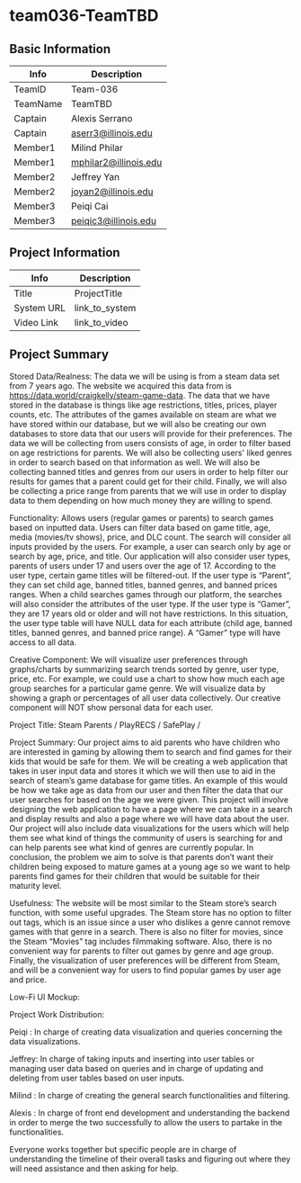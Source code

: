 # team036-TeamTBD

## Basic Information

|   Info      |        Description     |
| ----------- | ---------------------- |
| TeamID      |        Team-036        |
| TeamName    |         TeamTBD        |
| Captain     |        Alexis Serrano  |
| Captain     |  aserr3@illinois.edu   |
| Member1     |        Milind Philar   |
| Member1     |   mphilar2@illinois.edu|
| Member2     |        Jeffrey Yan     |
| Member2     |   joyan2@illinois.edu  |
| Member3     |       Peiqi Cai        |
| Member3     |  peiqic3@illinois.edu  |

## Project Information

|   Info      |        Description     |
| ----------- | ---------------------- |
|  Title      |       ProjectTitle     |
| System URL  |      link_to_system    |
| Video Link  |      link_to_video     |

## Project Summary

Stored Data/Realness: 
The data we will be using is from a steam data set from 7 years ago. The website we acquired this data from is https://data.world/craigkelly/steam-game-data. The data that we have stored in the database is things like age restrictions, titles, prices, player counts, etc. The attributes of the games available on steam are what we have stored within our database, but we will also be creating our own databases to store data that our users will provide for their preferences. 
The data we will be collecting from users consists of age, in order to filter based on age restrictions for parents. We will also be collecting users' liked genres in order to search based on that information as well. We will also be collecting banned titles and genres from our users in order to help filter our results for games that a parent could get for their child. Finally, we will also be collecting a price range from parents that we will use in order to display data to them depending on how much money they are willing to spend.


Functionality:
Allows users (regular games or parents) to search games based on inputted data. Users can filter data based on game title, age, media (movies/tv shows), price, and DLC count. The search will consider all inputs provided by the users. For example, a user can search only by age or search by age, price, and title. 
Our application will also consider user types, parents of users under 17 and users over the age of 17. According to the user type, certain game titles will be filtered-out. If the user type is “Parent”, they can set child age, banned titles, banned genres, and banned prices ranges. When a child searches games through our platform, the searches will also consider the attributes of the user type. If the user type is “Gamer”, they are 17 years old or older and will not have restrictions. In this situation, the user type table will have NULL data for each attribute (child age, banned titles, banned genres, and banned price range). A “Gamer” type will have access to all data.


Creative Component:
We will visualize user preferences through graphs/charts by summarizing search trends sorted by genre, user type, price, etc. For example, we could use a chart to show how much each age group searches for a particular game genre. We will visualize data by showing a graph or percentages of all user data collectively. Our creative component will NOT show personal data for each user. 


Project Title: Steam Parents / PlayRECS / SafePlay /


Project Summary:
Our project aims to aid parents who have children who are interested in gaming by allowing them to search and find games for their kids that would be safe for them. We will be creating a web application that takes in user input data and stores it which we will then use to aid in the search of steam’s game database for game titles. An example of this would be how we take age as data from our user and then filter the data that our user searches for based on the age we were given. This project will involve designing the web application to have a page where we can take in a search and display results and also a page where we will have data about the user. Our project will also include data visualizations for the users which will help them see what kind of things the community of users is searching for and can help parents see what kind of genres are currently popular. In conclusion, the problem we aim to solve is that parents don’t want their children being exposed to mature games at a young age so we want to help parents find games for their children that would be suitable for their maturity level.


Usefulness:
The website will be most similar to the Steam store’s search function, with some useful upgrades. The Steam store has no option to filter out tags, which is an issue since a user who dislikes a genre cannot remove games with that genre in a search. There is also no filter for movies, since the Steam “Movies” tag includes filmmaking software. Also, there is no convenient way for parents to filter out games by genre and age group. Finally, the visualization of user preferences will be different from Steam, and will be a convenient way for users to find popular games by user age and price.

Low-Fi UI Mockup:

Project Work Distribution:

Peiqi : In charge of creating data visualization and queries concerning the data visualizations. 

Jeffrey: In charge of taking inputs and inserting into user tables or managing user data based on queries and in charge of updating and deleting from user tables based on user inputs.

Milind : In charge of creating the general search functionalities and filtering. 

Alexis : In charge of front end development and understanding the backend in order to merge the two successfully to allow the users to partake in the functionalities.

Everyone works together but specific people are in charge of understanding the timeline of their overall tasks and figuring out where they will need assistance and then asking for help.

